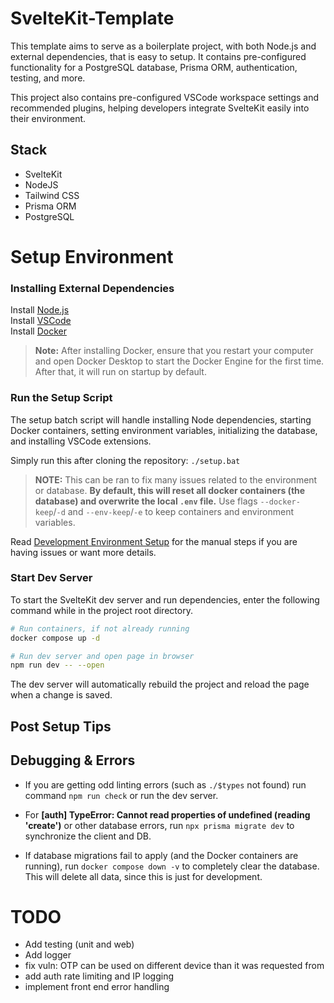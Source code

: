 # SvelteKit-Template

This template aims to serve as a boilerplate project, with both Node.js and external dependencies, that is easy to setup. It contains pre-configured functionality for a PostgreSQL database, Prisma ORM, authentication, testing, and more.

This project also contains pre-configured VSCode workspace settings and recommended plugins, helping developers integrate SvelteKit easily into their environment.

## Stack

- SvelteKit
- NodeJS
- Tailwind CSS
- Prisma ORM
- PostgreSQL

# Setup Environment

### Installing External Dependencies

Install [Node.js](https://nodejs.org/en/download/)\
Install [VSCode](https://code.visualstudio.com/) \
Install [Docker](https://docs.docker.com/desktop/setup/install/windows-install/)

> **Note:** After installing Docker, ensure that you restart your computer and open Docker Desktop to start the Docker Engine for the first time. After that, it will run on startup by default.

### Run the Setup Script

The setup batch script will handle installing Node dependencies, starting Docker containers, setting environment variables, initializing the database, and installing VSCode extensions.

Simply run this after cloning the repository: `./setup.bat`

> **NOTE:** This can be ran to fix many issues related to the environment or database. **By default, this will reset all docker containers (the database) and overwrite the local `.env` file.** Use flags `--docker-keep`/`-d` and `--env-keep`/`-e` to keep containers and environment variables.

Read [Development Environment Setup](docs/docs/getting-started/dev-env-setup.md) for the manual steps if you are having issues or want more details.

### Start Dev Server

To start the SvelteKit dev server and run dependencies, enter the following command while in the project root directory.

```bash
# Run containers, if not already running
docker compose up -d

# Run dev server and open page in browser
npm run dev -- --open
```

The dev server will automatically rebuild the project and reload the page when a change is saved.

## Post Setup Tips

## Debugging & Errors

- If you are getting odd linting errors (such as `./$types` not found) run command `npm run check` or run the dev server.

- For **[auth] TypeError: Cannot read properties of undefined (reading 'create')** or other database errors, run `npx prisma migrate dev` to synchronize the client and DB.

- If database migrations fail to apply (and the Docker containers are running), run `docker compose down -v` to completely clear the database. This will delete all data, since this is just for development.

# TODO

- Add testing (unit and web)
- Add logger
- fix vuln: OTP can be used on different device than it was requested from
- add auth rate limiting and IP logging
- implement front end error handling
